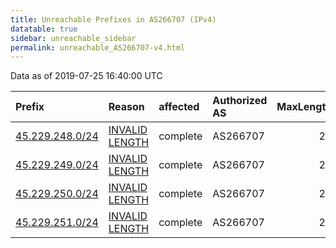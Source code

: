 ```yaml
---
title: Unreachable Prefixes in AS266707 (IPv4)
datatable: true
sidebar: unreachable_sidebar
permalink: unreachable_AS266707-v4.html
---
```


Data as of 2019-07-25 16:40:00 UTC


<div class="datatable-begin"></div>

| Prefix                                                   | Reason                                                                                                     | affected   | Authorized AS   |   MaxLength | Anchor                                         |   unreachable /24s |
|:---------------------------------------------------------|:-----------------------------------------------------------------------------------------------------------|:-----------|:----------------|------------:|:-----------------------------------------------|-------------------:|
| [45.229.248.0/24](https://stat.ripe.net/45.229.248.0/24) | [INVALID LENGTH](https://rpki-validator.ripe.net/announcement-preview?asn=AS266707&prefix=45.229.248.0/24) | complete   | AS266707        |          22 | [LACNIC](unreachable_LACNIC_RPKI_Root-v4.html) |                  1 |
| [45.229.249.0/24](https://stat.ripe.net/45.229.249.0/24) | [INVALID LENGTH](https://rpki-validator.ripe.net/announcement-preview?asn=AS266707&prefix=45.229.249.0/24) | complete   | AS266707        |          22 | [LACNIC](unreachable_LACNIC_RPKI_Root-v4.html) |                  1 |
| [45.229.250.0/24](https://stat.ripe.net/45.229.250.0/24) | [INVALID LENGTH](https://rpki-validator.ripe.net/announcement-preview?asn=AS266707&prefix=45.229.250.0/24) | complete   | AS266707        |          22 | [LACNIC](unreachable_LACNIC_RPKI_Root-v4.html) |                  1 |
| [45.229.251.0/24](https://stat.ripe.net/45.229.251.0/24) | [INVALID LENGTH](https://rpki-validator.ripe.net/announcement-preview?asn=AS266707&prefix=45.229.251.0/24) | complete   | AS266707        |          22 | [LACNIC](unreachable_LACNIC_RPKI_Root-v4.html) |                  1 |

<div class="datatable-end"></div>